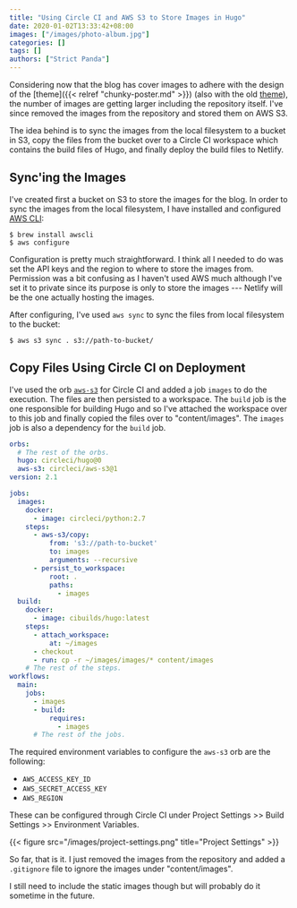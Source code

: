 ```yaml
---
title: "Using Circle CI and AWS S3 to Store Images in Hugo"
date: 2020-01-02T13:33:42+08:00
images: ["/images/photo-album.jpg"]
categories: []
tags: []
authors: ["Strict Panda"]
---
```


Considering now that the blog has cover images to adhere with the design of the [theme]({{< relref "chunky-poster.md" >}}) (also with the old [theme](https://github.com/zhaohuabing/hugo-theme-cleanwhite)), the number of images are getting larger including the repository itself. I've since removed the images from the repository and stored them on AWS S3.

The idea behind is to sync the images from the local filesystem to a bucket in S3, copy the files from the bucket over to a Circle CI workspace which contains the build files of Hugo, and finally deploy the build files to Netlify.

## Sync'ing the Images

I've created first a bucket on S3 to store the images for the blog. In order to sync the images from the local filesystem, I have installed and configured [AWS CLI](https://aws.amazon.com/cli/):

```shell
$ brew install awscli
$ aws configure
```

Configuration is pretty much straightforward. I think all I needed to do was set the API keys and the region to where to store the images from. Permission was a bit confusing as I haven't used AWS much although I've set it to private since its purpose is only to store the images --- Netlify will be the one actually hosting the images.

After configuring, I've used `aws sync` to sync the files from local filesystem to the bucket:

```shell
$ aws s3 sync . s3://path-to-bucket/
```

## Copy Files Using Circle CI on Deployment

I've used the orb [`aws-s3`](https://circleci.com/orbs/registry/orb/circleci/aws-s3) for Circle CI and added a job `images` to do the execution. The files are then persisted to a workspace. The `build` job is the one responsible for building Hugo and so I've attached the workspace over to this job and finally copied the files over to "content/images". The `images` job is also a dependency for the `build` job.

```yaml
orbs:
  # The rest of the orbs.
  hugo: circleci/hugo@0
  aws-s3: circleci/aws-s3@1
version: 2.1

jobs:
  images:
    docker:
      - image: circleci/python:2.7
    steps:
      - aws-s3/copy:
          from: 's3://path-to-bucket'
          to: images
          arguments: --recursive
      - persist_to_workspace:
          root: .
          paths:
            - images
  build:
    docker:
      - image: cibuilds/hugo:latest
    steps:
      - attach_workspace:
          at: ~/images
      - checkout
      - run: cp -r ~/images/images/* content/images
    # The rest of the steps.
workflows:
  main:
    jobs:
      - images
      - build:
          requires:
            - images
      # The rest of the jobs.
```

The required environment variables to configure the `aws-s3` orb are the following:

* `AWS_ACCESS_KEY_ID`
* `AWS_SECRET_ACCESS_KEY`
* `AWS_REGION`

These can be configured through Circle CI under Project Settings >> Build Settings >> Environment Variables.

{{< figure src="/images/project-settings.png" title="Project Settings" >}}

So far, that is it. I just removed the images from the repository and added a `.gitignore` file to ignore the images under "content/images".

I still need to include the static images though but will probably do it sometime in the future.
